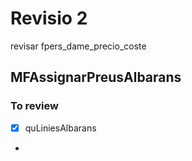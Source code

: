 # Revisio 2

revisar fpers_dame_precio_coste

## MFAssignarPreusAlbarans

### To review

- [X] quLiniesAlbarans
- 
